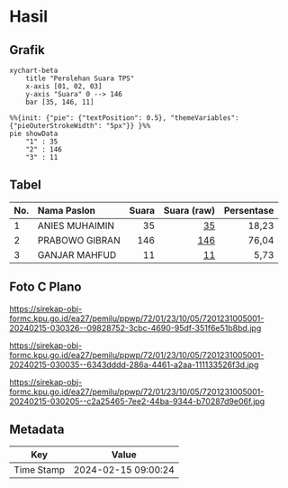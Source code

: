 # Hasil

## Grafik

```mermaid
xychart-beta
    title "Perolehan Suara TPS"
    x-axis [01, 02, 03]
    y-axis "Suara" 0 --> 146
    bar [35, 146, 11]
```

```mermaid
%%{init: {"pie": {"textPosition": 0.5}, "themeVariables": {"pieOuterStrokeWidth": "5px"}} }%%
pie showData
    "1" : 35
    "2" : 146
    "3" : 11
```

## Tabel

| No. | Nama Paslon    | Suara | Suara (raw) | Persentase |
|:--- |:-------------- | -----:| -----------:| ----------:|
| 1   | ANIES MUHAIMIN | 35    | [35][p-1]   | 18,23      |
| 2   | PRABOWO GIBRAN | 146   | [146][p-2]  | 76,04      |
| 3   | GANJAR MAHFUD  | 11    | [11][p-3]   | 5,73       |


[p-1]: https://github.com/gigit-pemilu/pemilu-2024-72-sulawesi-tengah/blob/main/pilpres/hitung-suara/sub/72-sulawesi-tengah/sub/01-banggai/sub/23-nambo/sub/1005-nambo-lempek/sub/001-tps/sub/paslon-1.txt
[p-2]: https://github.com/gigit-pemilu/pemilu-2024-72-sulawesi-tengah/blob/main/pilpres/hitung-suara/sub/72-sulawesi-tengah/sub/01-banggai/sub/23-nambo/sub/1005-nambo-lempek/sub/001-tps/sub/paslon-2.txt
[p-3]: https://github.com/gigit-pemilu/pemilu-2024-72-sulawesi-tengah/blob/main/pilpres/hitung-suara/sub/72-sulawesi-tengah/sub/01-banggai/sub/23-nambo/sub/1005-nambo-lempek/sub/001-tps/sub/paslon-3.txt

## Foto C Plano

https://sirekap-obj-formc.kpu.go.id/ea27/pemilu/ppwp/72/01/23/10/05/7201231005001-20240215-030326--09828752-3cbc-4690-95df-351f6e51b8bd.jpg

https://sirekap-obj-formc.kpu.go.id/ea27/pemilu/ppwp/72/01/23/10/05/7201231005001-20240215-030035--6343dddd-286a-4461-a2aa-111133526f3d.jpg

https://sirekap-obj-formc.kpu.go.id/ea27/pemilu/ppwp/72/01/23/10/05/7201231005001-20240215-030205--c2a25465-7ee2-44ba-9344-b70287d9e06f.jpg


## Metadata

| Key        | Value               |
| ---------- | ------------------- |
| Time Stamp | 2024-02-15 09:00:24 |



